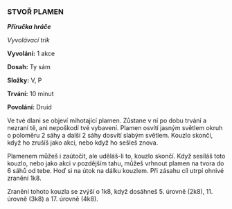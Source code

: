 ### STVOŘ PLAMEN

***Příručka hráče***

*Vyvolávací trik*

**Vyvolání:** 1 akce

**Dosah:** Ty sám

**Složky:** V, P

**Trvání:** 10 minut

**Povolání:** Druid

Ve tvé dlani se objeví mihotající plamen. Zůstane v ní po dobu trvání a nezraní tě, ani nepoškodí tvé vybavení. Plamen osvítí jasným světlem okruh o poloměru 2 sáhy a další 2 sáhy dosvítí slabým světlem. Kouzlo skončí, když ho zrušíš jako akci, nebo když ho sešleš znova. 

Plamenem můžeš i zaútočit, ale uděláš-li to, kouzlo skončí. Když sesíláš toto kouzlo, nebo jako akci v pozdějším tahu, můžeš vrhnout plamen na tvora do 6 sáhů od tebe. Hoď si na útok na dálku kouzlem. Při zásahu cíl utrpí ohnivé zranění 1k8.

Zranění tohoto kouzla se zvýší o 1k8, když dosáhneš 5. úrovně (2k8), 11. úrovně (3k8) a 17. úrovně (4k8).